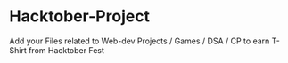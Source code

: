 # Hacktober-Project
Add your Files related to Web-dev Projects / Games / DSA / CP to earn T-Shirt from Hacktober Fest 
